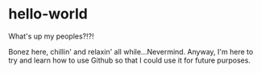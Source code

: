 # hello-world

What's up my peoples?!?!

Bonez here, chillin' and relaxin' all while...Nevermind. Anyway, I'm here to try and 
learn how to use Github so that I could use it for future purposes.
